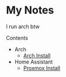 # My Notes
I run arch btw

Contents
- Arch
  - [Arch Install](arch/arch-install.md)
- Home Assistant
  - [Proxmox Install](homeassistant/proxmox-install.md)
